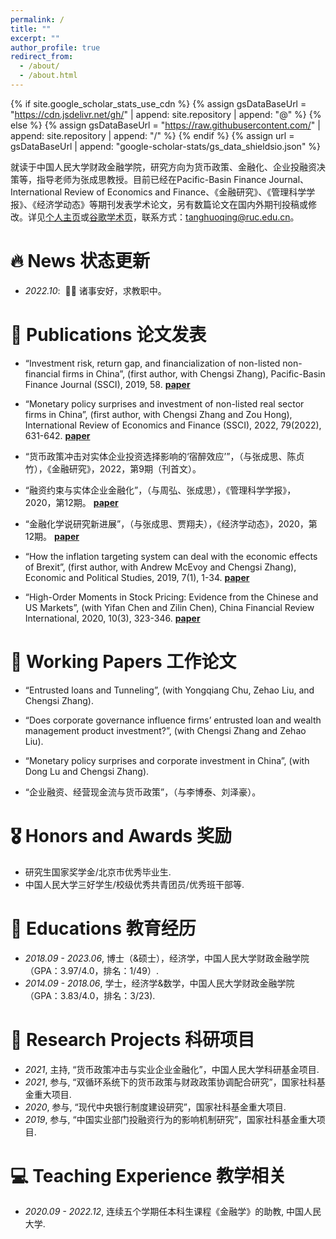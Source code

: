 ```yaml
---
permalink: /
title: ""
excerpt: ""
author_profile: true
redirect_from: 
  - /about/
  - /about.html
---
```


{% if site.google_scholar_stats_use_cdn %}
{% assign gsDataBaseUrl = "https://cdn.jsdelivr.net/gh/" | append: site.repository | append: "@" %}
{% else %}
{% assign gsDataBaseUrl = "https://raw.githubusercontent.com/" | append: site.repository | append: "/" %}
{% endif %}
{% assign url = gsDataBaseUrl | append: "google-scholar-stats/gs_data_shieldsio.json" %}

<span class='anchor' id='about-me'></span>

就读于中国人民大学财政金融学院，研究方向为货币政策、金融化、企业投融资决策等，指导老师为张成思教授。目前已经在Pacific-Basin Finance Journal、International Review of Economics and Finance、《金融研究》、《管理科学学报》、《经济学动态》等期刊发表学术论文，另有数篇论文在国内外期刊投稿或修改。详见[个人主页](https://tanghuoqing.github.io/)或[谷歌学术页](https://scholar.google.com/citations?user=5RDhlvgAAAAJ)，联系方式：tanghuoqing@ruc.edu.cn。



# 🔥 News 状态更新 
- *2022.10*: &nbsp;🎉🎉 诸事安好，求教职中。 

# 📝 Publications 论文发表 
- “Investment risk, return gap, and financialization of non-listed non-financial firms in China”, (first author, with Chengsi Zhang), Pacific-Basin Finance Journal (SSCI), 2019, 58.   [**paper**](https://www.sciencedirect.com/science/article/pii/S0927538X19301313)

- “Monetary policy surprises and investment of non-listed real sector firms in China”, (first author, with Chengsi Zhang and Zou Hong), International Review of Economics and Finance (SSCI), 2022, 79(2022), 631-642.   [**paper**](https://www.sciencedirect.com/science/article/abs/pii/S1059056022000302)

- “货币政策冲击对实体企业投资选择影响的‘宿醉效应’”，（与张成思、陈贞竹），《金融研究》，2022，第9期（刊首文）。

- “融资约束与实体企业金融化”，（与周弘、张成思），《管理科学学报》，2020，第12期。   [**paper**](http://jmsc.tju.edu.cn/jmsc/article/abstract/20201207?st=article_issue)

- “金融化学说研究新进展”，（与张成思、贾翔夫），《经济学动态》，2020，第12期。   [**paper**](http://www.jjxdt.org/Magazine/GetIssueContentList?Issue=12&Year=2020&pagesize=50)

- “How the inflation targeting system can deal with the economic effects of Brexit”, (first author, with Andrew McEvoy and Chengsi Zhang), Economic and Political Studies, 2019, 7(1), 1-34.   [**paper**](https://www.tandfonline.com/doi/abs/10.1080/20954816.2018.1558983?journalCode=reps20)

- “High-Order Moments in Stock Pricing: Evidence from the Chinese and US Markets”, (with Yifan Chen and Zilin Chen), China Financial Review International, 2020, 10(3), 323-346. [**paper**](https://www.emerald.com/insight/content/doi/10.1108/CFRI-06-2019-0070/full/html)

# 📝 Working Papers 工作论文 
- “Entrusted loans and Tunneling”, (with Yongqiang Chu, Zehao Liu, and Chengsi Zhang).

- “Does corporate governance influence firms’ entrusted loan and wealth management product investment?”, (with Chengsi Zhang and Zehao Liu).

- “Monetary policy surprises and corporate investment in China”, (with Dong Lu and Chengsi Zhang).

- “企业融资、经营现金流与货币政策”，（与李博泰、刘泽豪）。

# 🎖 Honors and Awards 奖励 
- 研究生国家奖学金/北京市优秀毕业生. 
- 中国人民大学三好学生/校级优秀共青团员/优秀班干部等.

# 📖 Educations 教育经历 
- *2018.09 - 2023.06*, 博士（&硕士），经济学，中国人民大学财政金融学院（GPA：3.97/4.0，排名：1/49）. 
- *2014.09 - 2018.06*, 学士，经济学&数学，中国人民大学财政金融学院（GPA：3.83/4.0，排名：3/23). 

# 💬 Research Projects 科研项目
- *2021*, 主持, “货币政策冲击与实业企业金融化”，中国人民大学科研基金项目. 
- *2021*, 参与, “双循环系统下的货币政策与财政政策协调配合研究”，国家社科基金重大项目.  
- *2020*, 参与, “现代中央银行制度建设研究”，国家社科基金重大项目.  
- *2019*, 参与, “中国实业部门投融资行为的影响机制研究”，国家社科基金重大项目.  

# 💻 Teaching Experience 教学相关
- *2020.09 - 2022.12*, 连续五个学期任本科生课程《金融学》的助教, 中国人民大学.
